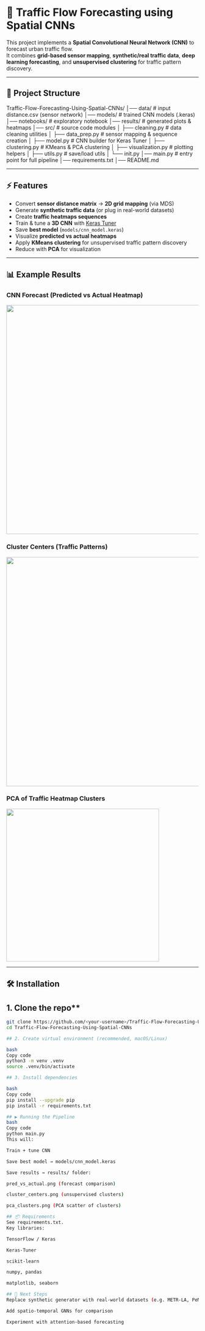 # 🚦 Traffic Flow Forecasting using Spatial CNNs

This project implements a **Spatial Convolutional Neural Network (CNN)** to forecast urban traffic flow.  
It combines **grid-based sensor mapping**, **synthetic/real traffic data**, **deep learning forecasting**, and **unsupervised clustering** for traffic pattern discovery.

---

## 📂 Project Structure

Traffic-Flow-Forecasting-Using-Spatial-CNNs/
│── data/ # input distance.csv (sensor network)
│── models/ # trained CNN models (.keras)
│── notebooks/ # exploratory notebook
│── results/ # generated plots & heatmaps
│── src/ # source code modules
│ ├── cleaning.py # data cleaning utilities
│ ├── data_prep.py # sensor mapping & sequence creation
│ ├── model.py # CNN builder for Keras Tuner
│ ├── clustering.py # KMeans & PCA clustering
│ ├── visualization.py # plotting helpers
│ ├── utils.py # save/load utils
│ └── init.py
│── main.py # entry point for full pipeline
│── requirements.txt
│── README.md


---


## ⚡ Features

- Convert **sensor distance matrix** → **2D grid mapping** (via MDS)
- Generate **synthetic traffic data** (or plug in real-world datasets)
- Create **traffic heatmaps sequences**
- Train & tune a **3D CNN** with [Keras Tuner](https://keras.io/keras_tuner/)
- Save **best model** (`models/cnn_model.keras`)
- Visualize **predicted vs actual heatmaps**
- Apply **KMeans clustering** for unsupervised traffic pattern discovery
- Reduce with **PCA** for visualization

---

## 📊 Example Results

### CNN Forecast (Predicted vs Actual Heatmap)

<img src="results/pred_vs_actual.png" width="600"/>

### Cluster Centers (Traffic Patterns)

<img src="results/cluster_centers.png" width="600"/>

### PCA of Traffic Heatmap Clusters

<img src="results/pca_clusters.png" width="400"/>

---

## 🛠️ Installation

## 1. Clone the repo**
```bash
git clone https://github.com/<your-username>/Traffic-Flow-Forecasting-Using-Spatial-CNNs.git
cd Traffic-Flow-Forecasting-Using-Spatial-CNNs

## 2. Create virtual environment (recommended, macOS/Linux)

bash
Copy code
python3 -m venv .venv
source .venv/bin/activate

## 3. Install dependencies

bash
Copy code
pip install --upgrade pip
pip install -r requirements.txt

## ▶️ Running the Pipeline
bash
Copy code
python main.py
This will:

Train + tune CNN

Save best model → models/cnn_model.keras

Save results → results/ folder:

pred_vs_actual.png (forecast comparison)

cluster_centers.png (unsupervised clusters)

pca_clusters.png (PCA scatter of clusters)

## 📦 Requirements
See requirements.txt.
Key libraries:

TensorFlow / Keras

Keras-Tuner

scikit-learn

numpy, pandas

matplotlib, seaborn

## 🔮 Next Steps
Replace synthetic generator with real-world datasets (e.g. METR-LA, PeMS)

Add spatio-temporal GNNs for comparison

Experiment with attention-based forecasting
